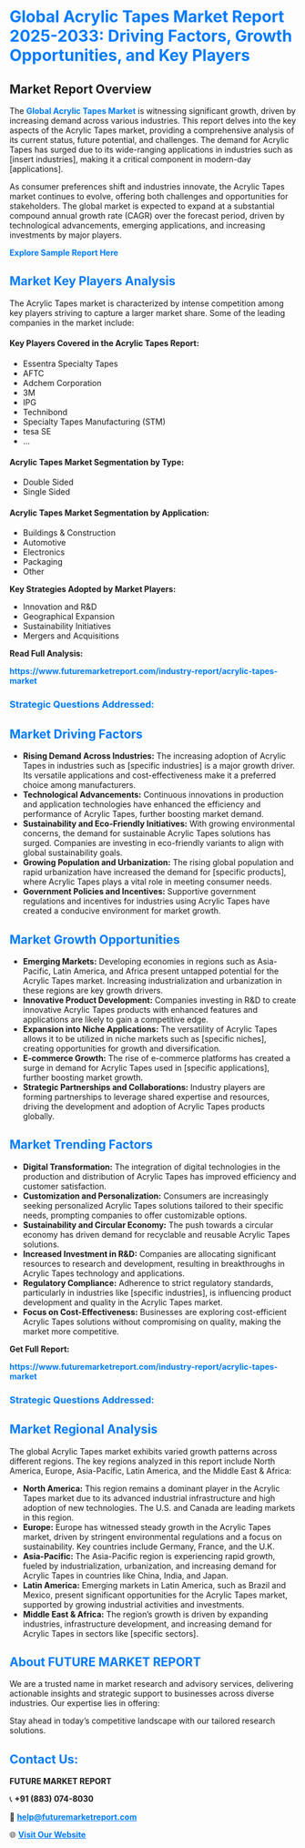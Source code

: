 <h1 style="color: #007BFF;">Global Acrylic Tapes Market Report 2025-2033: Driving Factors, Growth Opportunities, and Key Players</h1>

<section id="overview">
<h2>Market Report Overview</h2>
<p>The <a href="https://www.futuremarketreport.com/industry-report/acrylic-tapes-market" style="color: #007BFF; text-decoration: none;"><strong>Global Acrylic Tapes Market</strong></a> is witnessing significant growth, driven by increasing demand across various industries. This report delves into the key aspects of the Acrylic Tapes market, providing a comprehensive analysis of its current status, future potential, and challenges. The demand for Acrylic Tapes has surged due to its wide-ranging applications in industries such as [insert industries], making it a critical component in modern-day [applications].</p>
<p>As consumer preferences shift and industries innovate, the Acrylic Tapes market continues to evolve, offering both challenges and opportunities for stakeholders. The global market is expected to expand at a substantial compound annual growth rate (CAGR) over the forecast period, driven by technological advancements, emerging applications, and increasing investments by major players.</p>
</section>

<section id="overview">
<p><a href="https://www.futuremarketreport.com/request-sample/reportId=105598" style="color: #007BFF; text-decoration: none;"><strong>Explore Sample Report Here</strong></a></p>
</section>

<section id="key-players">
<h2 style="color: #007BFF;">Market Key Players Analysis</h2>
<p>The Acrylic Tapes market is characterized by intense competition among key players striving to capture a larger market share. Some of the leading companies in the market include:</p>
<h4>Key Players Covered in the Acrylic Tapes Report:</h4>
<ul><li>Essentra Specialty Tapes</li><li>AFTC</li><li>Adchem Corporation</li><li>3M</li><li>IPG</li><li>Technibond</li><li>Specialty Tapes Manufacturing (STM)</li><li>tesa SE</li><li>...</li></ul>
<h4>Acrylic Tapes Market Segmentation by Type:</h4>
<ul><li>Double Sided</li><li>Single Sided</li></ul>

<h4>Acrylic Tapes Market Segmentation by Application:</h4>
<ul><li>Buildings &amp; Construction</li><li>Automotive</li><li>Electronics</li><li>Packaging</li><li>Other</li></ul>
<p><strong>Key Strategies Adopted by Market Players:</strong></p>
<ul>
<li>Innovation and R&D</li>
<li>Geographical Expansion</li>
<li>Sustainability Initiatives</li>
<li>Mergers and Acquisitions</li>
</ul>
</section>

<section>
<p><strong>Read Full Analysis: </strong></p><a href="https://www.futuremarketreport.com/industry-report/acrylic-tapes-market" style="color: #007BFF; text-decoration: none;"><strong>https://www.futuremarketreport.com/industry-report/acrylic-tapes-market</strong></a>
<h3 style="color: #007BFF;">Strategic Questions Addressed:</h3>
</section>

<section id="driving-factors">
<h2 style="color: #007BFF;">Market Driving Factors</h2>
<ul>
<li><strong>Rising Demand Across Industries:</strong> The increasing adoption of Acrylic Tapes in industries such as [specific industries] is a major growth driver. Its versatile applications and cost-effectiveness make it a preferred choice among manufacturers.</li>
<li><strong>Technological Advancements:</strong> Continuous innovations in production and application technologies have enhanced the efficiency and performance of Acrylic Tapes, further boosting market demand.</li>
<li><strong>Sustainability and Eco-Friendly Initiatives:</strong> With growing environmental concerns, the demand for sustainable Acrylic Tapes solutions has surged. Companies are investing in eco-friendly variants to align with global sustainability goals.</li>
<li><strong>Growing Population and Urbanization:</strong> The rising global population and rapid urbanization have increased the demand for [specific products], where Acrylic Tapes plays a vital role in meeting consumer needs.</li>
<li><strong>Government Policies and Incentives:</strong> Supportive government regulations and incentives for industries using Acrylic Tapes have created a conducive environment for market growth.</li>
</ul>
</section>

<section id="growth-opportunities">
<h2 style="color: #007BFF;">Market Growth Opportunities</h2>
<ul>
<li><strong>Emerging Markets:</strong> Developing economies in regions such as Asia-Pacific, Latin America, and Africa present untapped potential for the Acrylic Tapes market. Increasing industrialization and urbanization in these regions are key growth drivers.</li>
<li><strong>Innovative Product Development:</strong> Companies investing in R&D to create innovative Acrylic Tapes products with enhanced features and applications are likely to gain a competitive edge.</li>
<li><strong>Expansion into Niche Applications:</strong> The versatility of Acrylic Tapes allows it to be utilized in niche markets such as [specific niches], creating opportunities for growth and diversification.</li>
<li><strong>E-commerce Growth:</strong> The rise of e-commerce platforms has created a surge in demand for Acrylic Tapes used in [specific applications], further boosting market growth.</li>
<li><strong>Strategic Partnerships and Collaborations:</strong> Industry players are forming partnerships to leverage shared expertise and resources, driving the development and adoption of Acrylic Tapes products globally.</li>
</ul>
</section>

<section id="trending-factors">
<h2 style="color: #007BFF;">Market Trending Factors</h2>
<ul>
<li><strong>Digital Transformation:</strong> The integration of digital technologies in the production and distribution of Acrylic Tapes has improved efficiency and customer satisfaction.</li>
<li><strong>Customization and Personalization:</strong> Consumers are increasingly seeking personalized Acrylic Tapes solutions tailored to their specific needs, prompting companies to offer customizable options.</li>
<li><strong>Sustainability and Circular Economy:</strong> The push towards a circular economy has driven demand for recyclable and reusable Acrylic Tapes solutions.</li>
<li><strong>Increased Investment in R&D:</strong> Companies are allocating significant resources to research and development, resulting in breakthroughs in Acrylic Tapes technology and applications.</li>
<li><strong>Regulatory Compliance:</strong> Adherence to strict regulatory standards, particularly in industries like [specific industries], is influencing product development and quality in the Acrylic Tapes market.</li>
<li><strong>Focus on Cost-Effectiveness:</strong> Businesses are exploring cost-efficient Acrylic Tapes solutions without compromising on quality, making the market more competitive.</li>
</ul>
</section>

<section>
<p><strong>Get Full Report: </strong></p><a href="https://www.futuremarketreport.com/industry-report/acrylic-tapes-market" style="color: #007BFF; text-decoration: none;"><strong>https://www.futuremarketreport.com/industry-report/acrylic-tapes-market</strong></a>
<h3 style="color: #007BFF;">Strategic Questions Addressed:</h3>
</section>


<section id="regional-analysis">
<h2 style="color: #007BFF;">Market Regional Analysis</h2>
<p>The global Acrylic Tapes market exhibits varied growth patterns across different regions. The key regions analyzed in this report include North America, Europe, Asia-Pacific, Latin America, and the Middle East & Africa:</p>
<ul>
<li><strong>North America:</strong> This region remains a dominant player in the Acrylic Tapes market due to its advanced industrial infrastructure and high adoption of new technologies. The U.S. and Canada are leading markets in this region.</li>
<li><strong>Europe:</strong> Europe has witnessed steady growth in the Acrylic Tapes market, driven by stringent environmental regulations and a focus on sustainability. Key countries include Germany, France, and the U.K.</li>
<li><strong>Asia-Pacific:</strong> The Asia-Pacific region is experiencing rapid growth, fueled by industrialization, urbanization, and increasing demand for Acrylic Tapes in countries like China, India, and Japan.</li>
<li><strong>Latin America:</strong> Emerging markets in Latin America, such as Brazil and Mexico, present significant opportunities for the Acrylic Tapes market, supported by growing industrial activities and investments.</li>
<li><strong>Middle East & Africa:</strong> The region’s growth is driven by expanding industries, infrastructure development, and increasing demand for Acrylic Tapes in sectors like [specific sectors].</li>
</ul>
</section>

<footer>
<h2 style="color: #007BFF;">About FUTURE MARKET REPORT</h2>
<p>We are a trusted name in market research and advisory services, delivering actionable insights and strategic support to businesses across diverse industries. Our expertise lies in offering:</p>

<p>Stay ahead in today’s competitive landscape with our tailored research solutions.</p>

<h2 style="color: #007BFF;">Contact Us:</h2>
<p><strong>FUTURE MARKET REPORT</strong></p>
<p>📞 <strong>+91 (883) 074-8030</strong></p>
<p>📧 <strong><a href="mailto:help@futuremarketreport.com" style="color: #007BFF;">help@futuremarketreport.com</a></strong></p>
<p>🌐 <strong><a href="https://www.futuremarketreport.com/" style="color: #007BFF;">Visit Our Website</a></strong></p>
</footer>